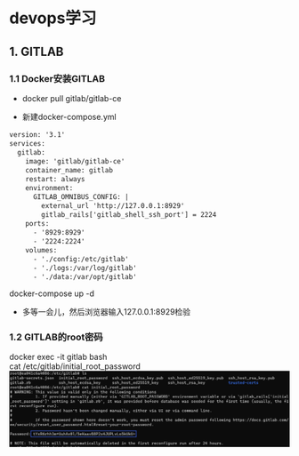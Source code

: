 # devops学习

## 1. GITLAB

### 1.1 Docker安装GITLAB

* docker pull gitlab/gitlab-ce

* 新建docker-compose.yml
```
version: '3.1'
services:
  gitlab:
    image: 'gitlab/gitlab-ce'
    container_name: gitlab
    restart: always
    environment:
      GITLAB_OMNIBUS_CONFIG: |
        external_url 'http://127.0.0.1:8929'
        gitlab_rails['gitlab_shell_ssh_port'] = 2224
    ports:
      - '8929:8929'
      - '2224:2224'
    volumes:
      - './config:/etc/gitlab'
      - './logs:/var/log/gitlab'
      - './data:/var/opt/gitlab'
```
docker-compose up -d

* 多等一会儿，然后浏览器输入127.0.0.1:8929检验

### 1.2 GITLAB的root密码

docker exec -it gitlab bash   
cat /etc/gitlab/initial_root_password
![](pic/2023-05-08-11-10-58.png)


